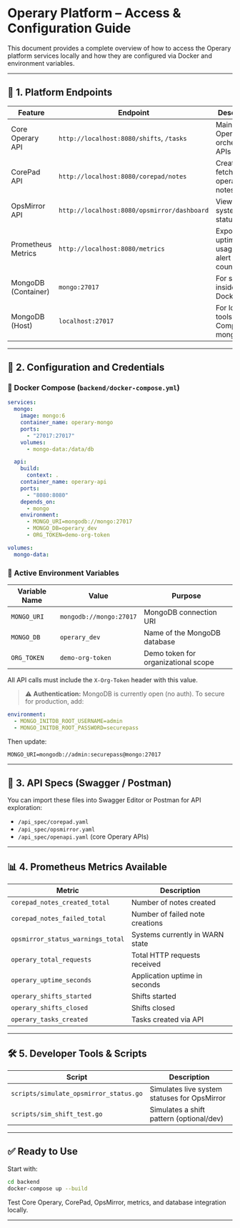 # Operary Platform – Access & Configuration Guide

This document provides a complete overview of how to access the Operary platform services locally and how they are configured via Docker and environment variables.

---

## 📍 1. Platform Endpoints

| Feature             | Endpoint                                     | Description                                  |
|---------------------|----------------------------------------------|----------------------------------------------|
| Core Operary API    | `http://localhost:8080/shifts`, `/tasks`     | Main Operary orchestration APIs              |
| CorePad API         | `http://localhost:8080/corepad/notes`        | Create and fetch operator notes              |
| OpsMirror API       | `http://localhost:8080/opsmirror/dashboard`  | View live system statuses                    |
| Prometheus Metrics  | `http://localhost:8080/metrics`              | Exposes uptime, usage, and alert counters    |
| MongoDB (Container) | `mongo:27017`                                | For services inside Docker                   |
| MongoDB (Host)      | `localhost:27017`                            | For local tools like Compass or mongosh      |

---

## 🔐 2. Configuration and Credentials

### 🔧 Docker Compose (`backend/docker-compose.yml`)

```yaml
services:
  mongo:
    image: mongo:6
    container_name: operary-mongo
    ports:
      - "27017:27017"
    volumes:
      - mongo-data:/data/db

  api:
    build:
      context: .
    container_name: operary-api
    ports:
      - "8080:8080"
    depends_on:
      - mongo
    environment:
      - MONGO_URI=mongodb://mongo:27017
      - MONGO_DB=operary_dev
      - ORG_TOKEN=demo-org-token

volumes:
  mongo-data:
```

### 📌 Active Environment Variables

| Variable Name       | Value                        | Purpose                              |
|---------------------|------------------------------|--------------------------------------|
| `MONGO_URI`         | `mongodb://mongo:27017`      | MongoDB connection URI               |
| `MONGO_DB`          | `operary_dev`                | Name of the MongoDB database         |
| `ORG_TOKEN`         | `demo-org-token`             | Demo token for organizational scope  |

All API calls must include the `X-Org-Token` header with this value.

> ⚠️ **Authentication:** MongoDB is currently open (no auth). To secure for production, add:
```yaml
environment:
  - MONGO_INITDB_ROOT_USERNAME=admin
  - MONGO_INITDB_ROOT_PASSWORD=securepass
```
Then update:
```
MONGO_URI=mongodb://admin:securepass@mongo:27017
```

---

## 🧪 3. API Specs (Swagger / Postman)

You can import these files into Swagger Editor or Postman for API exploration:

- `/api_spec/corepad.yaml`
- `/api_spec/opsmirror.yaml`
- `/api_spec/openapi.yaml` (core Operary APIs)

---

## 📊 4. Prometheus Metrics Available

| Metric                                | Description                              |
|---------------------------------------|------------------------------------------|
| `corepad_notes_created_total`         | Number of notes created                  |
| `corepad_notes_failed_total`          | Number of failed note creations          |
| `opsmirror_status_warnings_total`     | Systems currently in WARN state          |
| `operary_total_requests`              | Total HTTP requests received             |
| `operary_uptime_seconds`              | Application uptime in seconds            |
| `operary_shifts_started`              | Shifts started                  |
| `operary_shifts_closed`               | Shifts closed                   |
| `operary_tasks_created`               | Tasks created via API           |

---

## 🛠 5. Developer Tools & Scripts

| Script                                | Description                              |
|---------------------------------------|------------------------------------------|
| `scripts/simulate_opsmirror_status.go`| Simulates live system statuses for OpsMirror |
| `scripts/sim_shift_test.go`           | Simulates a shift pattern (optional/dev) |

---

## ✅ Ready to Use

Start with:
```bash
cd backend
docker-compose up --build
```

Test Core Operary, CorePad, OpsMirror, metrics, and database integration locally.

---